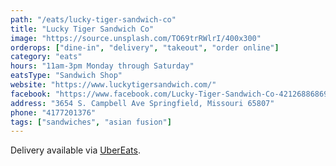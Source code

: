 ```yaml
---
path: "/eats/lucky-tiger-sandwich-co"
title: "Lucky Tiger Sandwich Co"
image: "https://source.unsplash.com/TO69trRWlrI/400x300"
orderops: ["dine-in", "delivery", "takeout", "order online"]
category: "eats"
hours: "11am-3pm Monday through Saturday"
eatsType: "Sandwich Shop"
website: "https://www.luckytigersandwich.com/"
facebook: "https://www.facebook.com/Lucky-Tiger-Sandwich-Co-421268868696288"
address: "3654 S. Campbell Ave Springfield, Missouri 65807"
phone: "4177201376"
tags: ["sandwiches", "asian fusion"]
---
```


Delivery available via [UberEats](https://www.ubereats.com/springfield-mo/food-delivery/lucky-tiger-sandwich-co/Bis-KNUSS32UhdI1Fbb1RQ).

